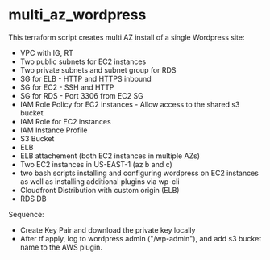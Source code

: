 # multi_az_wordpress
This terraform script creates multi AZ install of a single Wordpress site:
- VPC with IG, RT 
- Two public subnets for EC2 instances
- Two private subnets and subnet group for RDS 
- SG for ELB - HTTP and HTTPS inbound
- SG for EC2 - SSH and HTTP
- SG for RDS - Port 3306 from EC2 SG
- IAM Role Policy for EC2 instances - Allow access to the shared s3 bucket
- IAM Role for EC2 instances
- IAM Instance Profile 
- S3 Bucket
- ELB
- ELB attachement (both EC2 instances in multiple AZs)
- Two EC2 instances in US-EAST-1 (az b and c)
- two bash scripts installing and configuring wordpress on EC2 instances as well as installing additional plugins via wp-cli
- Cloudfront Distribution with custom origin (ELB)
- RDS DB


Sequence:
- Create Key Pair and download the private key locally
- After tf apply, log to wordpress admin ("/wp-admin"), and add s3 bucket name to the AWS plugin.




